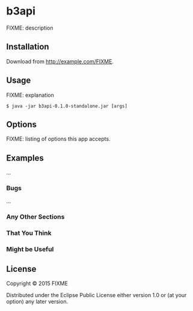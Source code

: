 # b3api

FIXME: description

## Installation

Download from http://example.com/FIXME.

## Usage

FIXME: explanation

    $ java -jar b3api-0.1.0-standalone.jar [args]

## Options

FIXME: listing of options this app accepts.

## Examples

...

### Bugs

...

### Any Other Sections
### That You Think
### Might be Useful

## License

Copyright © 2015 FIXME

Distributed under the Eclipse Public License either version 1.0 or (at
your option) any later version.
